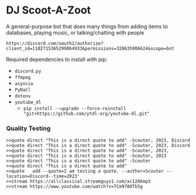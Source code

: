# DJ Scoot-A-Zoot
A general-purpose bot that does many things from adding items to databases, playing music, or talking/chatting with people

```https://discord.com/oauth2/authorize?client_id=1102715365299064933&permissions=328635906624&scope=bot```

Required dependencies to install with pip:
* `discord.py`
* `ffmpeg`
* `asyncio`
* `PyNaCl`
* `dotenv`
* `youtube_dl`
    * `pip install --upgrade --force-reinstall "git+https://github.com/ytdl-org/youtube-dl.git"`

### Quality Testing
```
>>quote direct "This is a direct quote to add" -Scouter, 2023, Discord
>>quote direct "This is a direct quote to add" -Scouter, 2023, Discord
>>quote direct "This is a direct quote to add" -Scouter, 2023,
>>quote direct "This is a direct quote to add" -Scouter, 2023
>>quote direct "This is a direct quote to add" -Scouter
>>quote direct "This is a direct quote to add"
>>quote   add --quote=I am testing a quote. --author=Scouter --location=Discord--time=2023'
>>stream https://allclassical.streamguys1.com/ac128kmp3
>>stream https://www.youtube.com/watch?v=TCm9788Tb5g
```